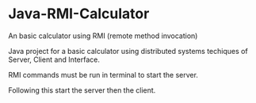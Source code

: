 # Java-RMI-Calculator
An basic calculator using RMI (remote method invocation)

Java project for a basic calculator using distributed systems techiques of Server, Client and Interface.

RMI commands must be run in terminal to start the server.

Following this start the server then the client.
